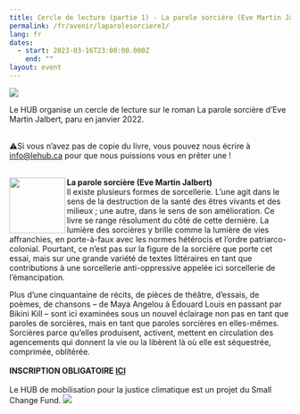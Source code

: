 ```yaml
---
title: Cercle de lecture (partie 1) - La parole sorcière (Eve Martin Jalbert)
permalink: /fr/avenir/laparolesorciere1/
lang: fr
dates:
  - start: 2023-03-16T23:00:00.000Z
    end: ""
layout: event
---
```

![](/media/copie_de_cercle_de_lecture_1000_200_px_.png)

Le HUB organise un cercle de lecture sur le roman La parole sorcière d’Eve Martin Jalbert, paru en janvier 2022.

\
⚠️Si vous n’avez pas de copie du livre, vous pouvez nous écrire à [info@lehub.ca](mailto:info@lehub.ca) pour que nous puissions vous en prêter une !


\
<img align="left" width="100" height="100" src="/media/commentsaboterunpeip.png">**La parole sorcière (Eve Martin Jalbert)**
\
Il existe plusieurs formes de sorcellerie. L’une agit dans le sens de la destruction de la santé des êtres vivants et des milieux ; une autre, dans le sens de son amélioration. Ce livre se range résolument du côté de cette dernière. La lumière des sorcières y brille comme la lumière de vies affranchies, en porte-à-faux avec les normes hétérocis et l’ordre patriarco-colonial. Pourtant, ce n’est pas sur la figure de la sorcière que porte cet essai, mais sur une grande variété de textes littéraires en tant que contributions à une sorcellerie anti-oppressive appelée ici sorcellerie de l’émancipation.

Plus d’une cinquantaine de récits, de pièces de théâtre, d’essais, de poèmes, de chansons – de Maya Angelou à Édouard Louis en passant par Bikini Kill – sont ici examinées sous un nouvel éclairage non pas en tant que paroles de sorcières, mais en tant que paroles sorcières en elles-mêmes. Sorcières parce qu’elles produisent, activent, mettent en circulation des agencements qui donnent la vie ou la libèrent là où elle est séquestrée, comprimée, oblitérée. \
\
**I﻿NSCRIPTION OBLIGATOIRE [ICI](https://us02web.zoom.us/meeting/register/tZUqd-qgqjItGt24xLBWXtMS221CqiLu1EIG)**
\
\
L﻿e HUB de mobilisation pour la justice climatique est un projet du Small Change Fund.
![](/media/sans_titre_6_.png)